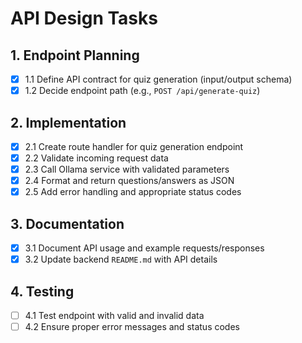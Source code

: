 # API Design Tasks

## 1. Endpoint Planning
- [x] 1.1 Define API contract for quiz generation (input/output schema)
- [x] 1.2 Decide endpoint path (e.g., `POST /api/generate-quiz`)

## 2. Implementation
- [x] 2.1 Create route handler for quiz generation endpoint
- [x] 2.2 Validate incoming request data
- [x] 2.3 Call Ollama service with validated parameters
- [x] 2.4 Format and return questions/answers as JSON
- [x] 2.5 Add error handling and appropriate status codes

## 3. Documentation
- [x] 3.1 Document API usage and example requests/responses
- [x] 3.2 Update backend `README.md` with API details

## 4. Testing
- [ ] 4.1 Test endpoint with valid and invalid data
- [ ] 4.2 Ensure proper error messages and status codes
